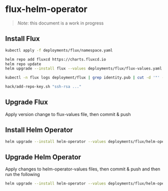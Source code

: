 # flux-helm-operator

> *Note*: this document is a work in progress

## Install Flux

```bash
kubectl apply -f deployments/flux/namespace.yaml

helm repo add fluxcd https://charts.fluxcd.io
helm repo update
helm upgrade --install flux --values deployments/flux/flux-values.yaml --namespace flux fluxcd/flux

kubectl -n flux logs deployment/flux | grep identity.pub | cut -d '"' -f2

hack/add-repo-key.sh "ssh-rsa ..."
```

## Upgrade Flux

Apply version change to flux-values file, then commit & push

## Install Helm Operator

```bash
helm upgrade --install helm-operator --values deployments/flux/helm-operator-values.yaml --namespace flux fluxcd/helm-operator
```

## Upgrade Helm Operator

Apply changes to helm-operator-values files, then commit & push and then run the following

```bash
helm upgrade --install helm-operator --values deployments/flux/helm-operator-values.yaml --namespace flux fluxcd/helm-operator
```
